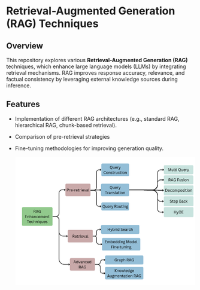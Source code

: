 # Retrieval-Augmented Generation (RAG) Techniques

## Overview
This repository explores various **Retrieval-Augmented Generation (RAG)** techniques, which enhance large language models (LLMs) by integrating retrieval mechanisms. RAG improves response accuracy, relevance, and factual consistency by leveraging external knowledge sources during inference.

## Features
- Implementation of different RAG architectures (e.g., standard RAG, hierarchical RAG, chunk-based retrieval).
- Comparison of pre-retrieval strategies 
- Fine-tuning methodologies for improving generation quality.

  ![RAG Workflow](images/rag.png)
